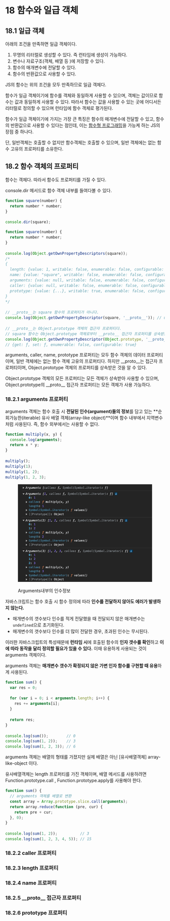# 18 함수와 일급 객체

## 18.1 일급 객체

아래의 조건을 만족하면 일급 객체이다.

1. 무명의 리터럴로 생성할 수 있다. 즉 런타임에 생성이 가능하다.
2. 변수나 자료구조(객체, 배열 등 )에 저장할 수 있다.
3. 함수의 매개변수에 전달할 수 있다.
4. 함수의 반환값으로 사용할 수 있다.

JS의 함수는 위의 조건을 모두 만족하므로 일급 객체다.

함수가 일급 객체이기에 함수를 객체와 동일하게 사용할 수 있으며, 객체는 값이므로 함수는 값과 동일하게 사용할 수 있다. 따라서 함수는 값을 사용할 수 있는 곳에 어디서든 리터럴로 정의할 수 있으며 런타임에 함수 객체로 평가된다.&#x20;

함수가 일급 객체이기에 가지는 가장 큰 특징은 함수의 매개변수에 전달할 수 있고, 함수의 반환값으로 사용할 수 있다는 점인데, 이는 [함수형 프로그래밍](12.md#12.7.5)을 가능케 하는 JS의 장점 중 하나다.

단, 일반객체는 호출할 수 없지만 함수객체는 호출할 수 있으며, 일반 객체에는 없는 함수 고유의 프로퍼티를 소유한다.

## 18.2 함수 객체의 프로퍼티

함수는 객체다. 따라서 함수도 프로퍼티를 가질 수 있다.

&#x20;console.dir 메서드로 함수 객체 내부를 들여다볼 수 있다.&#x20;

```javascript
function square(number) {
  return number * number;
}

console.dir(square);
```

```javascript
function square(number) {
  return number * number;
}

console.log(Object.getOwnPropertyDescriptors(square));
/*
{
  length: {value: 1, writable: false, enumerable: false, configurable: true},
  name: {value: "square", writable: false, enumerable: false, configurable: true},
  arguments: {value: null, writable: false, enumerable: false, configurable: false},
  caller: {value: null, writable: false, enumerable: false, configurable: false},
  prototype: {value: {...}, writable: true, enumerable: false, configurable: false}
}
*/

// __proto__는 square 함수의 프로퍼티가 아니다.
console.log(Object.getOwnPropertyDescriptor(square, '__proto__')); // undefined

// __proto__는 Object.prototype 객체의 접근자 프로퍼티다.
// square 함수는 Object.prototype 객체로부터 __proto__ 접근자 프로퍼티를 상속받는다.
console.log(Object.getOwnPropertyDescriptor(Object.prototype, '__proto__'));
// {get: ƒ, set: ƒ, enumerable: false, configurable: true}
```

arguments, caller, name, prototype 프로퍼티는 모두 함수 객체의 데이터 프로퍼티이며, 일반 객체에는 없는 함수 객체 고유의 프로퍼티다. 하지만 \_\_proto\_\_는 접근자 프로퍼티이며, Object.prototype 객체의 프로퍼티를 상속받은 것을 알 수 있다.

Object.prototype 객체의 모든 프로퍼티는 모든 객체가 상속받아 사용할 수 있으며, Object.prototype의 \_\_proto\_\_ 접근자 프로퍼티는 모든 객체가 사용 가능하다.

### 18.2.1 arguments 프로퍼티

arguments 객체는 함수 호출 시 **전달된 인수(argument)들의 정보**를 담고 있는 **순회가능한(iterable) 유사 배열 객체(array-like object)**이며 함수 내부에서 지역변수처럼 사용된다. 즉, 함수 외부에서는 사용할 수 없다.

```javascript
function multiply(x, y) {
  console.log(arguments);
  return x * y;
}

multiply();        
multiply(1);       
multiply(1, 2);    
multiply(1, 2, 3); 
```

<figure><img src=".gitbook/assets/image.png" alt=""><figcaption><p>Arguments내부의 인수정보</p></figcaption></figure>

자바스크립트는 함수 호출 시 함수 정의에 따라 **인수를 전달하지 않아도 에러가 발생하지 않는다.**

* 매개변수의 갯수보다 인수를 적게 전달했을 때 전달되지 않은 매개변수는 `undefined`으로 초기화된다.
* 매개변수의 갯수보다 인수를 더 많이 전달한 경우, 초과된 인수는 무시된다.

이러한 자바스크립트의 특성때문에 **런타임 시**에 호출된 함수의 **인자 갯수를 확인**하고 **이에 따라 동작을 달리 정의할 필요가 있을 수 있다.** 이때 유용하게 사용되는 것이 arguments 객체이다.

arguments 객체는 **매개변수 갯수가 확정되지 않은 가변 인자 함수를 구현할 때 유용**하게 사용된다.

```javascript
function sum() {
  var res = 0;

  for (var i = 0; i < arguments.length; i++) {
    res += arguments[i];
  }

  return res;
}

console.log(sum());        // 0
console.log(sum(1, 2));    // 3
console.log(sum(1, 2, 3)); // 6
```

arguments 객체는 배열의 형태를 가졌지만 실제 배열은 아닌 \[유사배열객체] array-like-object 이다.

유사배열객체는 length 프로퍼티를 가진 객체이며, 배열 메서드를 사용하려면 Function.prototype.call , Function.prototype.apply를 사용해야 한다.

```javascript
function sum() {
  // arguments 객체를 배열로 변환
  const array = Array.prototype.slice.call(arguments);
  return array.reduce(function (pre, cur) {
    return pre + cur;
  }, 0);
}

console.log(sum(1, 2));          // 3
console.log(sum(1, 2, 3, 4, 5)); // 15
```

### 18.2.2 caller 프로퍼티&#x20;





### 18.2.3 length 프로퍼티&#x20;





### 18.2.4 name 프로퍼티&#x20;





### 18.2.5 \_\_proto\_\_ 접근자 프로퍼티&#x20;





### 18.2.6 prototype 프로퍼티





